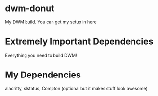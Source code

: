 # dwm-donut
My DWM build.
You can get my setup in here

# Extremely Important Dependencies
Everything you need to build DWM!

# My Dependencies
alacritty, slstatus, Compton (optional but it makes stuff look awesome)
